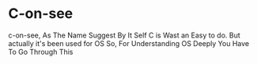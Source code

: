 # C-on-see
c-on-see, As The Name Suggest By It Self C is Wast an Easy to do. But actually it's been used for OS So, For Understanding OS Deeply You Have To Go Through This
